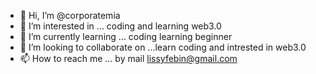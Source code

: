 - 👋 Hi, I’m @corporatemia
- 👀 I’m interested in ... coding and learning web3.0
- 🌱 I’m currently learning ... coding learning beginner
- 💞️ I’m looking to collaborate on ...learn coding and intrested in web3.0 
- 📫 How to reach me ... by mail lissyfebin@gmail.com

<!---
corporatemia/corporatemia is a ✨ special ✨ repository because its `README.md` (this file) appears on your GitHub profile.
You can click the Preview link to take a look at your changes.
--->

